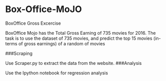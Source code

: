 # Box-Office-MoJO
BoxOffice Gross Excercise

BoxOffice Mojo has the Total Gross Earning of 735 movies for 2016. The task is to use the dataset of 735 movies, and predict the top 15 movies (in-terms of gross earnings) of a random of movies

###Scraping

Use Scraper.py to extract the data from the website.
###Analysis

Use the Ipython notebook for regression analysis
